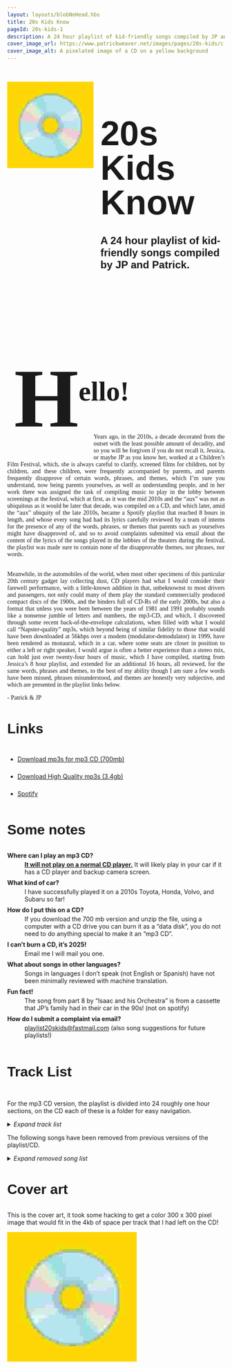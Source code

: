 ```yaml
---
layout: layouts/blobNoHead.hbs
title: 20s Kids Know
pageId: 20s-kids-1
description: A 24 hour playlist of kid-friendly songs compiled by JP and Patrick.
cover_image_url: https://www.patrickweaver.net/images/pages/20s-kids/c.jpg
cover_image_alt: A pixelated image of a CD on a yellow background
---
```


<style>
    h1, h2, h3 {
        font-family:  'CooperHewittOTF-Bold', sans-serif;
    }

    #top-heading h1 {
        font-size: 5rem;
        line-height: 5rem;
        margin-bottom: 0.5rem;
    }

    #top-heading h2 {
        font-family: 'CooperHewittOTF-Medium', sans-serif;
        font-size: 1.5rem;
    }

    h3 {
        font-size: 2rem;
    }


    #top-heading img {
        margin-top: 2rem;
        margin-right: 1rem;
        width: 200px;
        height: 200px;
    }

    #letter #hello {
        font-size: 4rem;
        vertical-align: top; 
        padding: 1rem;
        font-family: georgia;
    }

    #letter {
        font-family: georgia;
    }

    #letter p {
        text-align: justify;
    }

    #letter #h {
        font-size: 12rem;
        position: relative;
        top: 60px;
        
    }

    dl dt {
        font-weight: bold;
        margin: 0.5rem 0 0.25rem;
    }

    @media (max-width: 600px) {
        #top-heading {
            flex-direction: column;
        }

        #top-heading h1 {
            line-height: 5rem;
            margin-bottom: 0.25rem;
        }

        #top-heading h2 {
            margin-top: 0.25rem;
        }

        #top-heading img {
            width: 100%;
            flex-basis: 100px;
            padding: 0px 40px;
            margin: 0;
        }

        #top-heading > div {
            display: inline-block;
            text-align: center;
        }
    }
</style>

<div id="top-heading" style="display: flex;">
    <img src="/images/pages/20s-kids/c.jpg">
    <div>
        <h1>20s Kids Know</h1>
        <h2>A 24 hour playlist of kid-friendly songs compiled by JP and Patrick.</h2>
    </div>
</div>

<div id="letter">
    <h3 id="hello"><span id="h">H</span><span>ello!</span></h3>
    <div style="width: 200px; height: 50px; float: left;"></div>
    <p style="position: relative; top: -50px; margin-bottom: Calc(-50px + 1rem);">Years ago, in the 2010s, a decade decorated from the outset with the least possible amount of decadity, and so you will be forgiven if you do not recall it, Jessica, or maybe JP as you know her, worked at a Children’s Film Festival, which, she is always careful to clarify, screened films for children, not by children, and these children, were frequently accompanied by parents, and parents frequently disapprove of certain words, phrases, and themes, which I’m sure you understand, now being parents yourselves, as well as understanding people, and in her work there was assigned the task of compiling music to play in the lobby between screenings at the festival, which at first, as it was the mid 2010s and the “aux” was not as ubiquitous as it would be later that decade, was compiled on a CD, and which later, amid the “aux” ubiquity of the late 2010s, became a Spotify playlist that reached 8 hours in length, and whose every song had had its lyrics carefully reviewed by a team of interns for the presence of any of the words, phrases, or themes that parents such as yourselves might have disapproved of, and so to avoid complaints submitted via email about the content of the lyrics of the songs played in the lobbies of the theaters during the festival, the playlist was made sure to contain none of the disapprovable themes, nor phrases, nor words.</p>
    <p>Meanwhile, in the automobiles of the world, when most other specimens of this particular 20th century gadget lay collecting dust, CD players had what I would consider their farewell performance, with a little-known addition in that, unbeknownst to most drivers and passengers, not only could many of them play the standard commercially produced compact discs of the 1900s, and the binders full of CD-Rs of the early 2000s, but also a format that unless you were born between the years of 1981 and 1991 probably sounds like a nonsense jumble of letters and numbers, the mp3-CD, and which, I discovered through some recent back-of-the-envelope calculations, when filled with what I would call “Napster-quality” mp3s, which beyond being of similar fidelity to those that would have been downloaded at 56kbps over a modem (modulator-demodulator) in 1999, have been rendered as monaural, which in a car, where some seats are closer in position to either a left or right speaker, I would argue is often a better experience than a stereo mix, can hold just over twenty-four hours of music, which I have compiled, starting from Jessica’s 8 hour playlist, and extended for an additional 16 hours, all reviewed, for the same words, phrases and themes, to the best of my ability though I am sure a few words have been missed, phrases misunderstood, and themes are honestly very subjective, and which are presented in the playlist links below.</p>
    <p>- Patrick & JP</p>
</div>

### Links

<ul style="line-height: 2.5rem;">
    <li><a href="https://drive.google.com/file/d/1BTZ6Q_duv4O6TyDYqawv6dvPTGduaRnf/view" target="_blank">Download mp3s for mp3 CD (700mb)</a></li>
    <li><a href="https://drive.google.com/file/d/1XtfC02IHoTR-dph2FacDTbozawg1GIeE/view" target="_blank">Download High Quality mp3s (3.4gb)</a></li>
    <li><a href="https://open.spotify.com/playlist/7MIohSL17Dv94PAefraLq5?si=07549ee88d354f59" target="_blank">Spotify</a></li>
</ul>

### Some notes

<dl>
<dt>Where can I play an mp3 CD?</dt>
<dd><span style="font-weight: bold; text-decoration: underline;">It will not play on a normal CD player.</span> It will likely play in your car if it has a CD player and backup camera screen.</dd>
<dt>What kind of car?</dt>
<dd>I have successfully played it on a 2010s Toyota, Honda, Volvo, and Subaru so far!</dd>
<dt>How do I put this on a CD?</dt>
<dd>If you download the 700 mb version and unzip the file, using a computer with a CD drive you can burn it as a “data disk”, you do not need to do anything special to make it an “mp3 CD”.</dd>
<dt>I can’t burn a CD, it’s 2025!</dt>
<dd>Email me I will mail you one.</dd>
<dt>What about songs in other languages?</dt>
<dd>Songs in languages I don’t speak (not English or Spanish) have not been minimally reviewed with machine translation.</dd>
<dt>Fun fact!</dt>
<dd>The song from part 8 by “Isaac and his Orchestra” is from a cassette that JP’s family had in their car in the 90s! (not on spotify)</dt>
<dt>How do I submit a complaint via email?</dt>
<dd><a href="mailto:playlist20skids@fastmail.com">playlist20skids@fastmail.com</a> (also song suggestions for future playlists!)</dd>
</dl>

<h3 style="display: inline-block;">Track List</h3>
<p>For the mp3 CD version, the playlist is divided into 24 roughly one hour sections, on the CD each of these is a folder for easy navigation.</p>
<details>
    <summary><em style="display: inline-block;">Expand track list</em></summary>

    <ol>
        <li>
            <h4>Let’s Get Loud</h4>
            <ol>
                <li>Cheryl Lynn - Got to Be Real</li>
                <li>Pointer Sisters - Neutron Dance</li>
                <li>Queen - You’re My Best Friend</li>
                <li>Fleetwood Mac - Everywhere</li>
                <li>Billy Preston - Nothing From Nothing</li>
                <li>Joan Jett and the Blackhearts - Wooly Bully</li>
                <li>Annie - Heartbeat</li>
                <li>Kate Bush - Hounds of Love</li>
                <li>Pixies - Dig For Fire</li>
                <li>Eric B. & Rakim - Don’t Sweat the Technique</li>
                <li>Jennifer Lopez - Let’s Get Loud</li>
                <li>Bomba Estéreo - Soy Yo</li>
                <li>Sylvan Esso - Ferris Wheel</li>
                <li>Portugal. The Man - Feel It Still</li>
                <li>The Strokes - You Only Live Once</li>
                <li>Roy Orbison - You Got It</li>
                <li>Helado Negro - Best for You and Me</li>
                <li>The Replacements - Can’t Hardly Wait</li>
                <li>Feist - 1 2 3 4</li>
            </ol>
        </li>
        <li>
            <h4>Never Can Tell</h4>
            <ol>
                <li>Valerie June - Shakedown</li>
                <li>T. Rex - Mambo Sun</li>
                <li>Sly & The Family Stone - Dance To The Music</li>
                <li>Sister Sledge - We Are Family</li>
                <li>Patrice Rushen - Forget Me Nots</li>
                <li>Run‐D.M.C. - King of Rock</li>
                <li>Alice Cooper - No More Mr. Nice Guy</li>
                <li>The Linda Lindas - Nothing Would Change</li>
                <li>Brian Eno - Needle In The Camel’s Eye</li>
                <li>Dick Dale - Misirlou</li>
                <li>Emmylou Harris - (You Never Can Tell) C’Est La Vie</li>
                <li>Ella Fitzgerald - Come On-a My House</li>
                <li>Elvis Presley - (Marie’s The Name) His Latest Flame</li>
                <li>The Supremes - I Hear A Symphony</li>
                <li>The Staple Singers - I’ll Take You There</li>
                <li>The Temptations - Just My Imagination (Running Away With Me)</li>
                <li>Elis Regina & Tom Jobim - Águas de março</li>
                <li>Hermanos Gutiérrez - Low Sun</li>
            </ol>
        </li>
        <li>
            <h4>On the Moon</h4>
            <ol>
                <li>Ace Frehley - New York Groove</li>
                <li>Bonnie Raitt - Something to Talk About</li>
                <li>Rockpile - If Sugar Was As Sweet As You</li>
                <li>Blondie - Heart of Glass (7" version)</li>
                <li>The B-52’s - Rock Lobster</li>
                <li>Ramones - Howling at the Moon (Sha-La-La)</li>
                <li>Alabama Shakes - Hold On</li>
                <li>Chicago - 25 or 6 to 4</li>
                <li>Arthur Russell - This Is How We Walk On The Moon</li>
                <li>Annie Lennox - Little Bird</li>
                <li>Bangles - Going Down to Liverpool</li>
                <li>Best Coast - Feeling Ok</li>
                <li>Billy Preston - Will It Go Round In Circles</li>
                <li>The Clash - Gates Of The West</li>
                <li>TV On The Radio - Caffeinated Consciousness</li>
            </ol>
        </li>
        <li>
            <h4>Want to Have Fun</h4>
            <ol>
                <li>R.E.M. - Stand</li>
                <li>Talking Heads - Thank You for Sending Me an Angel</li>
                <li>Lucy Dacus - Dancing in the Dark</li>
                <li>St. Vincent - Digital Witness</li>
                <li>Sugarcubes - Eat the Menu</li>
                <li>Kevin Rowland & Dexys Midnight Runners - Jackie Wilson Said (I’m in Heaven When You Smile)</li>
                <li>Depeche Mode - Just Can’t Get Enough</li>
                <li>Blondie - One Way Or Another</li>
                <li>Iggy Pop - The Passenger</li>
                <li>They Might Be Giants - Doctor Worm</li>
                <li>Belle and Sebastian - Funny Little Frog</li>
                <li>Cyndi Lauper - Girls Just Want to Have Fun</li>
                <li>Chairlift - I Belong in Your Arms</li>
                <li>David Bowie - Starman</li>
                <li>Heart - Straight On</li>
                <li>Grace Jones - La Vie en rose</li>
            </ol>
        </li>
        <li>
            <h4>Unfettered and Alive</h4>
            <ol>
                <li>Johnny Cash - Come in Stranger</li>
                <li>The Judds - Girls Night Out</li>
                <li>Dolly Parton - Coat Of Many Colors</li>
                <li>Hank Williams - Jambalaya (On the Bayou)</li>
                <li>Gram Parsons - I Can’t Dance</li>
                <li>Jorge Ben - Taj Mahal</li>
                <li>Natalia Lafourcade - Hasta la raíz</li>
                <li>Ray Charles - Hey, Good Lookin’</li>
                <li>Ringo Starr - It Don’t Come Easy</li>
                <li>Sharon Jones & the Dap‐Kings - How Long Do I Have To Wait For You?</li>
                <li>Altin Gün - Yüce Dag Basinda</li>
                <li>Otis Redding - Shake</li>
                <li>Roy Orbison - Dream Baby</li>
                <li>Joni Mitchell - Free Man in Paris</li>
                <li>Laura Mvula - Green Garden</li>
                <li>Nina Simone - I Put a Spell on You</li>
                <li>Frank Sinatra and Count Basie and his Orchestra - Looking at the World Through Rose Colored Glasses</li>
                <li>Mary Chapin Carpenter - Down at the Twist and Shout</li>
                <li>Neko Case - I’m An Animal</li>
                <li>Norah Jones - Sunrise</li>
            </ol>
        </li>
        <li>
            <h4>Ma-ma-se</h4>
            <ol>
                <li>Miami Sound Machine - Conga</li>
                <li>Shakira - Estoy aquí</li>
                <li>Earth, Wind & Fire - Let’s Groove</li>
                <li>Santogold - L.E.S Artistes</li>
                <li>France Gall - Ella, Elle L’a</li>
                <li>George McCrae - You Can Have It All</li>
                <li>Herbie Hancock - Watermelon Man</li>
                <li>Ibibio Sound Machine - The Talking Fish (Asem Usem Iyak)</li>
                <li>Kool & the Gang - Celebration</li>
                <li>Madonna - Lucky Star</li>
                <li>MC Hammer - U Can’t Touch This</li>
                <li>Michael Jackson - Wanna Be Startin’ Somethin’</li>
                <li>Sade - Paradise</li>
            </ol>
        </li>
        <li>
            <h4>Learn to Fly</h4>
            <ol>
                <li>Rostam - Wood</li>
                <li>OOIOO - Umo</li>
                <li>The Preatures - Is This How You Feel?</li>
                <li>The Cardigans - Hey! Get Out of My Way</li>
                <li>Devendra Banhart - Baby</li>
                <li>Blonde Redhead - Misery Is a Butterfly</li>
                <li>The Flaming Lips - Race for the Prize</li>
                <li>Grizzly Bear - Mourning Sound</li>
                <li>Karl Blau - Into The Nada</li>
                <li>Dear Nora - Morning Glories</li>
                <li>iji - California Window</li>
                <li>Bedouine - One of These Days</li>
                <li>Beyoncé, Tanner Adell, Brittney Spencer, Tiera Kennedy & Reyna Roberts - BLACKBIIRD</li>
                <li>Andrew Bird - Fake Palindromes</li>
                <li>Air Waves - Thunder</li>
                <li>Islands - Hallways</li>
            </ol>
        </li>
        <li>
            <h4>All Over the World</h4>
            <ol>
                <li>Horace Andy - Skylarking</li>
                <li>Hailu Mergia & The Walias Band - Yenuro Tesfa Alegne</li>
                <li>LaBelle - What Can I Do for You?</li>
                <li>Leon Bridges - Smooth Sailin’</li>
                <li>Marvin Gaye - Mercy Mercy Me (The Ecology)</li>
                <li>Bob Marley & The Wailers - Stir It Up</li>
                <li>Dionne Warwick - (There’s) Always Something There To Remind Me</li>
                <li>Al Green - Let’s Stay Together</li>
                <li>Carole King - Sweet Seasons</li>
                <li>Ella Fitzgerald - Too Marvelous for Words</li>
                <li>Isaac and his Orchestra - In The Mood / ??? / Take the A Train</li>
                <li>Eddie Kendricks - Date With The Rain</li>
                <li>Doris Wilson - Big Flame (Is Gonna Break My Heart In Two)</li>
                <li>Four Tops - Reach Out I’ll Be There</li>
                <li>Laura Nyro and LaBelle - Monkey Time / Dancing In The Street</li>
                <li>The O’Jays - Love Train</li>
                <li>Stevie Wonder - Higher Ground</li>
                <li>Sister Nancy - Bam Bam</li>
            </ol>
        </li>
        <li>
            <h4>Under the Sea</h4>
            <ol>
                <li>The Beatles - Hello, Goodbye</li>
                <li>Billy Joel - The Longest Time</li>
                <li>Chicago - Saturday in the Park</li>
                <li>Fleetwood Mac - Don’t Stop</li>
                <li>Simon & Garfunkel - A Hazy Shade of Winter</li>
                <li>Joni Mitchell - Big Yellow Taxi</li>
                <li>Marvin Gaye & Tammi Terrell - Ain’t No Mountain High Enough</li>
                <li>The Beatles - Octopus’s Garden</li>
                <li>Stevie Wonder - Uptight (Everything’s Alright)</li>
                <li>France Gall - Poupée de cire, Poupée de son</li>
                <li>The Cars - Just What I Needed</li>
                <li>Bonnie Raitt - Me And The Boys</li>
                <li>Blondie - Hanging On The Telephone</li>
                <li>Electric Light Orchestra - Mr. Blue Sky</li>
                <li>The Beatles - Help!</li>
                <li>Aretha Franklin - Respect</li>
                <li>Nina Simone - In The Morning</li>
                <li>David Byrne & St. Vincent - Who</li>
                <li>Envelopes - Freejazz</li>
            </ol>
        </li>
        <li>
            <h4>Searching for a Real</h4>
            <ol>
                <li>Erykah Badu - Appletree</li>
                <li>Boyz II Men - Motownphilly (Remix Radio Edit)</li>
                <li>Daft Punk - Face To Face</li>
                <li>Gorillaz featuring Shaun Ryder - Dare</li>
                <li>Junior Senior - Move Your Feet</li>
                <li>Kurtis Blow - The Breaks</li>
                <li>The RAH Band - Messages from the Stars</li>
                <li>Bob Dylan - If Not For You</li>
                <li>France Gall - Il jouait du piano debout</li>
                <li>The Very Best - Kamphopo [Beautiful Girl]</li>
                <li>Stevie Wonder - Happy Birthday</li>
                <li>ESG - Dance</li>
                <li>Mary J. Blige - Real Love</li>
                <li>La rappresentante di lista - Ciao ciao</li>
            </ol>
        </li>
        <li>
            <h4>Tumbling Down</h4>
            <ol>
                <li>CeCe Peniston - Finally</li>
                <li>ABBA - Fernando</li>
                <li>Aaliyah - At Your Best (You Are Love)</li>
                <li>D’Angelo - Lady</li>
                <li>Carole King - I Feel The Earth Move</li>
                <li>Childish Gambino - Have Some Love</li>
                <li>Chaka Khan - I Feel for You</li>
                <li>Talking Heads - I Zimbra</li>
                <li>Suzanne Vega - Left Of Center</li>
                <li>T. Rex - Metal Guru</li>
                <li>Little Richard - Annie Is Back (Take 7)</li>
                <li>Sam Cooke - Twistin’ The Night Away</li>
                <li>Yo La Tengo - Periodically Double or Triple</li>
                <li>Todd Rundgren - Bang The Drum All Day</li>
                <li>Shonen Knife - Osaka Rock City</li>
                <li>Missing Persons - Walking In L.A.</li>
            </ol>
        </li>
        <li>
            <h4>Blue Canary</h4>
            <ol>
                <li>Kate Bush - Cloudbusting</li>
                <li>Altered Images - Happy Birthday</li>
                <li>Big Star - September Gurls</li>
                <li>Dolly Mixture - Step Close Now</li>
                <li>Feist - Mushaboom</li>
                <li>Buckingham Nicks - Stephanie</li>
                <li>Jonathan Richman - Give Paris One More Chance</li>
                <li>Hurray for the Riff Raff - RHODODENDRON</li>
                <li>The Doobie Brothers - Listen to the Music</li>
                <li>Grateful Dead - I Know You Rider</li>
                <li>Jimmy Cliff - You Can Get It If You Really Want</li>
                <li>Las Cafeteras - "La Bamba Rebelde" by Las Cafeteras</li>
                <li>Os Mutantes - A Minha Menina</li>
                <li>The Beatles - Everybody’s Got Something To Hide Except Me And My Monkey</li>
                <li>They Might Be Giants - Birdhouse In Your soul</li>
                <li>Raspberries - I’m a Rocker</li>
                <li>10,000 Maniacs - These Are Days</li>
            </ol>
        </li>
        <li>
            <h4>A Mountain</h4>
            <ol>
                <li>Blue Öyster Cult - Burnin’ for You</li>
                <li>Heart - Never</li>
                <li>HAIM - The Wire</li>
                <li>Sylvan Esso - PARAD(w/m)E</li>
                <li>David Bowie - Let’s Dance (Single Version)</li>
                <li>Thao & The Get Down Stay Down - The Feeling Kind</li>
                <li>Paul Simon - All Around the World or The Myth of Fingerprints</li>
                <li>Madonna - La Isla Bonita</li>
                <li>Mark Ronson feat. Amy Winehouse - Valerie</li>
                <li>The Supremes - You Can’t Hurry Love</li>
                <li>Stevie Wonder - We Can Work It Out</li>
                <li>Aretha Franklin - I Say a Little Prayer</li>
                <li>The Beach Boys - Surfin’ Safari</li>
                <li>Dionne Warwick - Blowin’ in the Wind</li>
                <li>Donovan - There Is A Mountain</li>
                <li>Buck Owens and His Buckaroos - My Heart Skips a Beat</li>
                <li>Patsy Cline - Walkin’ After Midnight</li>
                <li>Antônio Carlos Jobim - Wave</li>
            </ol>
        </li>
        <li>
            <h4>Rising Sun</h4>
            <ol>
                <li>Clifford Brown & Max Roach - Take the “A” Train</li>
                <li>Cécile McLorin Salvant - I Didn’t Know What Time It Was</li>
                <li>Bobby Womack - Fly Me to the Moon</li>
                <li>Chet Atkins - Gallopin’ Guitar</li>
                <li>Ella Fitzgerald - Rough Ridin’</li>
                <li>Dinah Washington - September In The Rain</li>
                <li>Irma Thomas - Time Is on My Side</li>
                <li>Akiko Yano - Harusaki Kobeni</li>
                <li>Tito Puente - Cual Es La Idea (What’s The Idea)</li>
                <li>Serge Gainsbourg - Le poinçonneur des Lilas</li>
                <li>Charlie Parker - Crazeology</li>
                <li>Louis Prima - Yes, We Have No Bananas</li>
                <li>Gilberto Gil - Expresso 2222</li>
                <li>Oumou Sangaré - Diaraby Nene</li>
                <li>Sade - Kiss Of Life</li>
                <li>Bob Marley & The Wailers - Three Little Birds</li>
                <li>Sly & The Family Stone - Everyday People</li>
                <li>Ibibio Sound Machine - All That You Want</li>
            </ol>
        </li>
        <li>
            <h4>Ready to Go Now</h4>
            <ol>
                <li>Aaliyah - Are You That Somebody?</li>
                <li>Mary J. Blige - Just Fine</li>
                <li>Yoko Ono With Shitake Monkey - O’Oh</li>
                <li>Digable Planets - Where I’m From</li>
                <li>Bad Bunny & Bomba Estéreo - Ojitos lindos</li>
                <li>Marina Lima - Fullgás</li>
                <li>Ramones - Sheena Is A Punk Rocker</li>
                <li>La Sera - Please Be My Third Eye</li>
                <li>Bomba Estéreo - Internacionales</li>
                <li>Kendrick Lamar - Now Or Never (Feat. Mary J. Blige)</li>
                <li>Little Dragon - Ritual Union</li>
                <li>Destiny’s Child - So Good</li>
                <li>A Tribe Called Quest - Can I Kick It</li>
                <li>The Avalanches - Since I Left You</li>
                <li>The Coup - The Magic Clap</li>
                <li>Diana Ross - I’m Coming Out</li>
            </ol>
        </li>
        <li>
            <h4>Old Time</h4>
            <ol>
                <li>Billy Joel - It’s Still Rock and Roll to Me</li>
                <li>Dolly Parton - 9 To 5</li>
                <li>Bob Dylan - Country Pie (take 2)</li>
                <li>Sister Rosetta Tharpe - 99 1/2 Won’t Do</li>
                <li>Carl Perkins - Blue Suede Shoes</li>
                <li>Aretha Franklin - Think</li>
                <li>Booker T. & The M.G.’s - Green Onions</li>
                <li>Curtis Mayfield - Move On Up</li>
                <li>Emotions - Best Of My Love</li>
                <li>Dusty Springfield - I Only Want to Be With You</li>
                <li>George Harrison - Wah‐Wah</li>
                <li>Rufus - Walkin’ in the Sun</li>
                <li>Les Paul & Mary Ford - How High The Moon</li>
                <li>Chuck Berry - Roll Over Beethoven</li>
                <li>Bob Seger & the Silver Bullet Band - Old Time Rock & Roll</li>
                <li>Stevie Wonder - Sir Duke</li>
                <li>Dr. John - Right Place Wrong Time</li>
                <li>The Go-Go’s - Our Lips Are Sealed</li>
            </ol>
        </li>
        <li>
            <h4>A Proper House</h4>
            <ol>
                <li>Broken Social Scene - 7/4 (Shoreline)</li>
                <li>Best Coast - The Only Place</li>
                <li>Belle and Sebastian - I’m a Cuckoo</li>
                <li>Christine and the Queens - Christine</li>
                <li>Dan Croll - From Nowhere</li>
                <li>Bleached - Wednesday Night Melody</li>
                <li>Yo La Tengo - You Can Have It All</li>
                <li>Lucius - The Punisher</li>
                <li>Wilco - I’m Always In Love</li>
                <li>of Montreal - Wraith Pinned to the Mist and Other Games</li>
                <li>Islands - The Weekend</li>
                <li>Sufjan Stevens - Video Game</li>
                <li>Animal Collective - My Girls</li>
                <li>The Apples In Stereo - Energy</li>
                <li>Jonathan Richman & The Modern Lovers - Vincent Van Gogh</li>
            </ol>
        </li>
        <li>
            <h4>Clap Your Hands</h4>
            <ol>
                <li>Pretenders - Message of Love</li>
                <li>Talking Heads - Road To Nowhere</li>
                <li>Steely Dan - Reelin’ In The Years</li>
                <li>La Luz - Cicada</li>
                <li>Tame Impala - Feels Like We Only Go Backwards</li>
                <li>XTC - Earn Enough for Us</li>
                <li>Tacocat - I Love Seattle</li>
                <li>Laura Branigan - Gloria</li>
                <li>Diana Ross - The Boss</li>
                <li>Chic - Everybody Dance</li>
                <li>Aretha Franklin & Eurythmics - Sisters Are Doin’ It for Themselves</li>
                <li>Blondie - Denis</li>
                <li>Elton John - Crocodile Rock</li>
                <li>Altered Images - I Could Be Happy</li>
                <li>Habibi - I Got The Moves</li>
                <li>The B-52’s - Roam</li>
            </ol>
        </li>
        <li>
            <h4>Favorite Song</h4>
            <ol>
                <li>Arthur Russell - Planted a Thought</li>
                <li>Andrew Bird - Roma Fade</li>
                <li>The Fiery Furnaces - Here Comes the Summer</li>
                <li>The Go-Go’s - We Got the Beat</li>
                <li>Elvis Costello - Pump It Up</li>
                <li>The Go! Team - Get It Together</li>
                <li>Lamp - 最終列車は25時</li>
                <li>Belle and Sebastian - We Are the Sleepyheads</li>
                <li>The Apples In Stereo - Tidal Wave</li>
                <li>Emiliana Torrini - Jungle Drum</li>
                <li>Deerhoof - Con Sordino</li>
                <li>Erin McKeown - Slung-lo</li>
                <li>The Feelies - Fa Cé‐La</li>
                <li>Dirty Projectors - Break-Thru</li>
                <li>The Field Mice - If You Need Someone</li>
                <li>Julien Baker, Torres - Sylvia</li>
                <li>Corinne Bailey Rae - Put Your Records On</li>
                <li>Fleetwood Mac - Dreams</li>
            </ol>
        </li>
        <li>
            <h4>Feel Good</h4>
            <ol>
                <li>Pixies - La La Love You</li>
                <li>Marnie Stern - Nothing is Easy</li>
                <li>New York Dolls - Jet Boy</li>
                <li>Bleached - Next Stop</li>
                <li>Heavenly - Our Love Is Heavenly</li>
                <li>The Pretenders - Don’t Get Me Wrong</li>
                <li>The Rolling Stones - Get Off of My Cloud</li>
                <li>R.E.M. - It’s The End Of The World As We Know It (And I Feel Fine)</li>
                <li>Katrina and the Waves - Walking on Sunshine</li>
                <li>Rufus - You Got the Love</li>
                <li>Albert Hammond, Jr. - In Transit</li>
                <li>Fishmans - Wasurechau Hitotoki</li>
                <li>Dan Croll - Tokyo</li>
                <li>Missing Persons - Destination Unknown</li>
                <li>Pat Benatar - Anxiety (Get Nervous)</li>
            </ol>
        </li>
        <li>
            <h4>Evil Machines</h4>
            <ol>
                <li>Lenny Kravitz - Fly Away</li>
                <li>The Flaming Lips - Yoshimi Battles the Pink Robots, Pt.1</li>
                <li>Blind Melon - No Rain</li>
                <li>Woody Guthrie - Car song</li>
                <li>Daughter of Swords - Gem</li>
                <li>Dixie Chicks - Wide Open Spaces</li>
                <li>The Cranberries - Dreams</li>
                <li>The Rentals - Friends Of P.</li>
                <li>Metronomy - The Look</li>
                <li>Aaradhna - Keep My Cool</li>
                <li>Erykah Badu - Didn’t Cha Know</li>
                <li>Madness - Our House</li>
                <li>KT Tunstall - Suddenly I See</li>
                <li>The New Pornographers - Mass Romantic</li>
                <li>Dolly Mixture - Remember This</li>
                <li>Joan Armatrading - Me Myself I</li>
            </ol>
        </li>
        <li>
            <h4>Better Knock</h4>
            <ol>
                <li>Ibibio Sound Machine - Give Me A Reason</li>
                <li>Michael Jackson - Man In The Mirror</li>
                <li>Amii Stewart - Knock On Wood (1979 7” Mix)</li>
                <li>Lizzy Mercier Descloux - Fire</li>
                <li>Natalie Prass - Sisters</li>
                <li>tUnE-YaRdS - Heart Attack</li>
                <li>Edan - Fumbling Over Words That Rhyme</li>
                <li>Melody - El Baile del Gorila</li>
                <li>Eric B. & Rakim - I Know You Got Soul</li>
                <li>Calexico - Cumbia De Donde</li>
                <li>Return to Forever feat. Chick Corea - Dayride</li>
                <li>David Byrne - Don’t Fence Me In</li>
                <li>Kacy Hill - Arm’s Length</li>
                <li>Chicano Batman - El Jalapeño</li>
                <li>Roxy Music - Angel Eyes</li>
                <li>Billy Preston - Blackbird</li>
            </ol>
        </li>
        <li>
            <h4>Another Word</h4>
            <ol>
                <li>The Linda Lindas - Too Many Things</li>
                <li>Toots and the Maytals - Funky Kingston</li>
                <li>Os Mutantes - Panis et circenses</li>
                <li>Janis Joplin - Me And Bobby McGee</li>
                <li>Elvis Presley - All Shook Up</li>
                <li>Johnny Cash - I Walk the Line</li>
                <li>The Kinks - This Time Tomorrow</li>
                <li>Joni Mitchell - Chelsea Morning</li>
                <li>Cat Stevens - Peace Train</li>
                <li>Rhiannon Giddens - Shake Sugaree</li>
                <li>Norah Jones - Don’t Know Why</li>
                <li>Bruce Springsteen - Growin’ Up</li>
                <li>Thao Nguyen - Eleven</li>
                <li>Rubblebucket - Came Out of a Lady</li>
                <li>Herbert - The Movers And The Shakers</li>
                <li>Charlie Parker & Dizzy Gillespie - Leap Frog</li>
                <li>Django Reinhardt - I’ll See You in My Dreams</li>
            </ol>
        </li>
        <li>
            <h4>To Your Door</h4>
            <ol>
                <li>John Lewis - Baby Bay</li>
                <li>Beyoncé - Halo</li>
                <li>Talk Talk - It’s My Life</li>
                <li>Talking Heads - This Must Be the Place (Naive Melody)</li>
                <li>Tom Petty - Wildflowers</li>
                <li>Stevie Wonder - Signed, Sealed, Delivered, I’m Yours</li>
                <li>Taj Mahal - Happy Just To Be Like I Am</li>
                <li>Bill Withers - Lovely Day</li>
                <li>Stereolab - Neon Beanbag</li>
                <li>Belle and Sebastian - Legal man</li>
                <li>Nelcy Sedibe - Holotelani</li>
                <li>Dr. Dog - Heart It Races (Cover Version)</li>
                <li>Metric - Now or Never Now</li>
                <li>Madonna - Holiday</li>
                <li>Mama Cass Elliot - Make Your Own Kind Of Music</li>
                <li>Aretha Franklin - The Long and Winding Road</li>
            </ol>
        </li>

</details>

<p>The following songs have been removed from previous versions of the playlist/CD.</p>
<details>
<summary><em style="display: inline-block;">Expand removed song list</em></summary>
    <ul>
        <li>Beyoncé - End of Time</li>
        <li>The B-52’s - Love Shack</li>
        <li>The Clash - Rudie Can’t Fail</li>
        <li>Grateful Dead - China Cat Sunflower</li>
        <li>Nirvana - Sliver</li>
        <li>T. Rex - I Love to Boogie</li>
    </ul>
</details>

### Cover art

This is the cover art, it took some hacking to get a color 300 x 300 pixel image that would fit in the 4kb of space per track that I had left on the CD!

<img src="/images/pages/20s-kids/c.jpg" />
